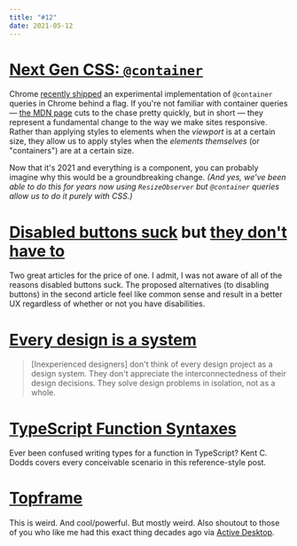 ```yaml
---
title: "#12"
date: 2021-05-12
---
```

# [Next Gen CSS: `@container`](https://css-tricks.com/next-gen-css-container/)

Chrome [recently shipped](https://twitter.com/una/status/1375419967718449155) an experimental implementation of `@container` queries in Chrome behind a flag. If you're not familiar with container queries — [the MDN page](https://developer.mozilla.org/en-US/docs/Web/CSS/CSS_Container_Queries) cuts to the chase pretty quickly, but in short — they represent a fundamental change to the way we make sites responsive. Rather than applying styles to elements when the _viewport_ is at a certain size, they allow us to apply styles when the _elements themselves_ (or "containers") are at a certain size.

Now that it's 2021 and everything is a component, you can probably imagine why this would be a groundbreaking change. _(And yes, we've been able to do this for years now using `ResizeObserver` but `@container` queries allow us to do it purely with CSS.)_

# [Disabled buttons suck](https://axesslab.com/disabled-buttons-suck/) but [they don't have to](https://stories.justinewin.com/disabled-buttons-dont-have-to-suck-10da0bb6d37e)

Two great articles for the price of one. I admit, I was not aware of all of the reasons disabled buttons suck. The proposed alternatives (to disabling buttons) in the second article feel like common sense and result in a better UX regardless of whether or not you have disabilities.

# [Every design is a system](https://uxdesign.cc/every-design-is-a-system-28bb9bf028b7)

> [Inexperienced designers] don't think of every design project as a design system. They don't appreciate the interconnectedness of their design decisions. They solve design problems in isolation, not as a whole.

# [TypeScript Function Syntaxes](https://kentcdodds.com/blog/typescript-function-syntaxes)

Ever been confused writing types for a function in TypeScript? Kent C. Dodds covers every conceivable scenario in this reference-style post.

# [Topframe](https://github.com/progrium/topframe)

This is weird. And cool/powerful. But mostly weird. Also shoutout to those of you who like me had this exact thing decades ago via [Active Desktop](https://en.wikipedia.org/wiki/Active_Desktop).